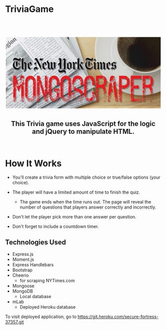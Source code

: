 # TriviaGame

<h1 align="center">
  <br>
  <img src="https://github.com/Southerngirl13/MongoScraper/raw/master/public/assets/images/mongoscraper2.jpg">
</h1>

<h2 align="center">
This Trivia game uses JavaScript for the logic and jQuery to manipulate HTML. 
</h2>
<br>


# How It Works
* You'll create a trivia form with multiple choice or true/false options (your choice).

* The player will have a limited amount of time to finish the quiz. 

  * The game ends when the time runs out. The page will reveal the number of questions that players answer correctly and incorrectly.

* Don't let the player pick more than one answer per question.

* Don't forget to include a countdown timer.


## Technologies Used
- Express.js 
 - Moment.js
 - Express Handlebars
 - Bootstrap
 - Cheerio
 	- for scraping NYTimes.com 
 - Mongoose 
 - MongoDB
 	- Local database
 - mLab 
 	- Deployed Heroku database 

To visit deployed application, go to https://git.heroku.com/secure-fortress-37357.git

